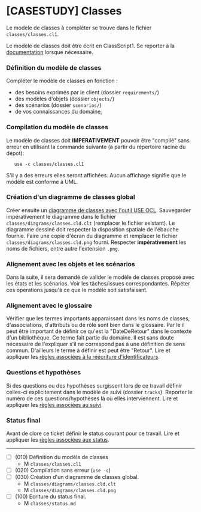# [CASESTUDY] Classes

Le modèle de classes à compléter se trouve dans le fichier
``classes/classes.cl1``.

Le modèle de classes doit être écrit en ClassScript1.
Se reporter à la [documentation](https://modelscript.readthedocs.io/en/latest/scripts/classes1/index.html) lorsque nécessaire.

### Définition du modèle de classes

Compléter le modèle de classes en fonction :

* des besoins exprimés par le client (dossier ``requirements/``)
* des modèles d'objets (dossier ``objects/``)
* des scénarios (dossier ``scenarios/``)
* de vos connaissances du domaine,

### Compilation du modèle de classes

Le modèle de classes doit **IMPERATIVEMENT** pouvoir
être "compilé" sans erreur en utilisant la commande suivante
(à partir du répertoire racine du dépot):

       use -c classes/classes.cl1

S'il y a des erreurs elles seront affichées. Aucun affichage
signifie que le modèle est conforme à UML.

### Création d'un diagramme de classes global

Créer ensuite un [diagramme de classes avec l'outil USE OCL](http://scribetools.readthedocs.io/en/latest/useocl/index.html#creating-diagrams).
Sauvegarder impérativement le diagramme dans le fichier
``classes/diagrams/classes.cld.clt`` (remplacer le fichier
existant). Le diagramme dessiné doit respecter la disposition
spatiale de l'ébauche fournie. Faire une copie d'écran du diagramme
et remplacer le fichier 
``classes/diagrams/classes.cld.png`` fourni.
Respecter **impérativement** les noms de fichiers, entre autre l'extension
``.png``.

### Alignement avec les objets et les scénarios

Dans la suite, il sera demandé de valider le modèle de classes proposé
avec les états et les scénarios. Voir les tâches/issues correspondantes.
Répéter ces operations jusqu'à ce que le modèle soit satisfaisant.

### Alignement avec le glossaire

Vérifier que les termes importants apparaissant dans les noms de classes,
d'associations, d'attributs ou de rôle sont bien dans le glossaire. Par 
le il peut être important de définir ce qu'est la "DateDeRetour" dans le
contexte d'un bibliothèque. Ce terme fait partie du domaine. Il est sans 
doute nécessaire de l'expliquer s'il ne correspond pas à une définition
de sens commun. D'ailleurs le terme à définir est peut être "Retour". 
Lire et appliquer les [règles associées à la réécriture d'identificateurs](https://modelscript.readthedocs.io/en/latest/scripts/glossaries/index.html#rewriting-identifiers).

### Questions et hypothèses

Si des questions ou des hypothèses surgissent lors de ce travail
définir celles-ci explicitement dans le modèle de suivi
(dossier ``tracks``). Reporter le numéro de ces questions/hypothèses
là où elles interviennent. Lire et appliquer les [règles associées au suivi](https://modelscript.readthedocs.io/en/latest/scripts/tracks/index.html#rules). 
 
### Status final

Avant de clore ce ticket définir le status courant pour ce travail. Lire et appliquer les [règles associées aux status](https://modelscript.readthedocs.io/en/latest/methods/status/index.html#rules).

________

- [ ] (010) Définition du modèle de classes
    - M ``classes/classes.cl1``
- [ ] (020) Compilation sans erreur (``use -c``)
- [ ] (030) Création d'un diagramme de classes global.
    - M ``classes/diagrams/classes.cld.clt``
    - M ``classes/diagrams/classes.cld.png``
- [ ] (100) Ecriture du status final.
    - M ``classes/status.md``

